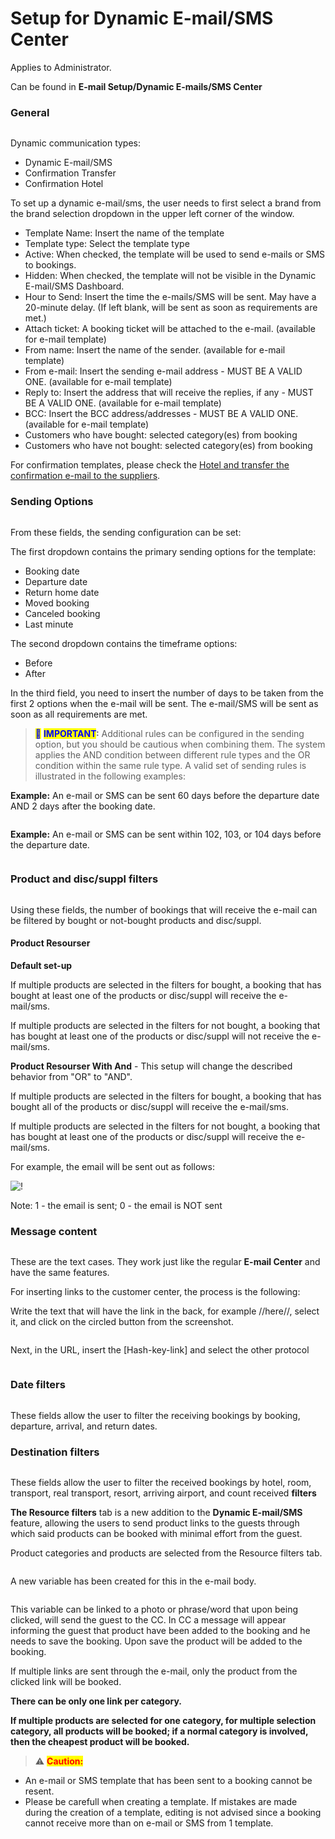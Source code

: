 # Setup for Dynamic E-mail/SMS Center

Applies to Administrator.

Can be found in **E-mail Setup/Dynamic E-mails/SMS Center**

### General <a href="#general" id="general"></a>

<figure><img src=".gitbook/assets/image (6) (1) (1) (1) (1) (1) (1) (1) (1) (1) (1) (1) (1) (1) (1) (1) (1) (1) (1) (1).png" alt=""><figcaption></figcaption></figure>

Dynamic communication types:

* &#x20;Dynamic E-mail/SMS
* Confirmation Transfer
* Confirmation Hotel

To set up a dynamic e-mail/sms, the user needs to first select a brand from the brand selection dropdown in the upper left corner of the window.

* Template Name: Insert the name of the template
* Template type: Select the template type
* Active: When checked, the template will be used to send e-mails or SMS to bookings.
* Hidden: When checked, the template will not be visible in the Dynamic E-mail/SMS Dashboard.
* Hour to Send: Insert the time the e-mails/SMS will be sent. May have a 20-minute delay. (If left blank, will be sent as soon as requirements are met.)
* Attach ticket: A booking ticket will be attached to the e-mail. (available for e-mail template)
* From name: Insert the name of the sender. (available for e-mail template)
* From e-mail: Insert the sending e-mail address - MUST BE A VALID ONE. (available for e-mail template)
* Reply to: Insert the address that will receive the replies, if any - MUST BE A VALID ONE. (available for e-mail template)
* BCC: Insert the BCC address/addresses - MUST BE A VALID ONE. (available for e-mail template)
* Customers who have bought: selected category(es) from booking
* Customers who have not bought: selected category(es) from booking

For confirmation templates, please check the [Hotel and transfer the confirmation e-mail to the suppliers](hotel-and-transfer-confirmation-e-mail-to-suppliers.md).

### Sending Options <a href="#sending-options" id="sending-options"></a>

<figure><img src=".gitbook/assets/image (1) (1) (1) (1) (1) (1) (1) (1) (1) (1) (1) (1) (1) (1) (1) (1) (1) (1) (1) (1) (1) (1) (1) (1) (1) (1) (1) (1) (1) (1) (1) (1) (1) (1) (1) (1) (1) (1) (1) (1).png" alt=""><figcaption></figcaption></figure>

From these fields, the sending configuration can be set:

The first dropdown contains the primary sending options for the template:

* Booking date
* Departure date
* Return home date
* Moved booking
* Canceled booking
* Last minute

The second dropdown contains the timeframe options:

* Before
* After

In the third field, you need to insert the number of days to be taken from the first 2 options when the e-mail will be sent. The e-mail/SMS will be sent as soon as all requirements are met.

> <mark style="color:blue;">📝</mark> <mark style="color:blue;"></mark><mark style="color:blue;">**IMPORTANT**</mark>**:** Additional rules can be configured in the sending option, but you should be cautious when combining them. The system applies the AND condition between different rule types and the OR condition within the same rule type. A valid set of sending rules is illustrated in the following examples:

**Example:** An e-mail or SMS can be sent 60 days before the departure date AND 2 days after the booking date.

<figure><img src=".gitbook/assets/image (2) (1) (1) (1) (1) (1) (1) (1) (1) (1) (1) (1) (1) (1) (1) (1) (1) (1) (1) (1) (1) (1) (1) (1) (1) (1) (1) (1) (1) (1) (1) (1) (1).png" alt=""><figcaption></figcaption></figure>

**Example:** An e-mail or SMS can be sent within 102, 103, or 104 days before the departure date.

<figure><img src=".gitbook/assets/image (3) (1) (1) (1) (1) (1) (1) (1) (1) (1) (1) (1) (1) (1) (1) (1) (1) (1) (1) (1) (1) (1) (1) (1) (1) (1) (1) (1) (1).png" alt=""><figcaption></figcaption></figure>

### Product and disc/suppl filters <a href="#product-and-discsuppl-filters" id="product-and-discsuppl-filters"></a>

<figure><img src=".gitbook/assets/image (4) (1) (1) (1) (1) (1) (1) (1) (1) (1) (1) (1) (1) (1) (1) (1) (1) (1) (1) (1) (1) (1) (1) (1).png" alt=""><figcaption></figcaption></figure>

Using these fields, the number of bookings that will receive the e-mail can be filtered by bought or not-bought products and disc/suppl.

#### **Product Resourser**

**Default set-up**

If multiple products are selected in the filters for bought, a booking that has bought at least one of the products or disc/suppl will receive the e-mail/sms.

If multiple products are selected in the filters for not bought, a booking that has bought at least one of the products or disc/suppl will not receive the e-mail/sms.

**Product Resourser With And** - This setup will change the described behavior from "OR" to "AND".

If multiple products are selected in the filters for bought, a booking that has bought all of the products or disc/suppl will receive the e-mail/sms.

If multiple products are selected in the filters for not bought, a booking that has bought at least one of the products or disc/suppl will receive the e-mail/sms.

For example, the email will be sent out as follows:

![!](https://docs.tourpaq.com/assets/images/email_center_bought_or_not-2d059498dd98bfbfdb95f18ad94222f1.png)

Note: 1 - the email is sent; 0 - the email is NOT sent

### Message content <a href="#message-content" id="message-content"></a>

<figure><img src=".gitbook/assets/image (6) (1) (1) (1) (1) (1) (1) (1) (1) (1) (1) (1) (1) (1) (1) (1) (1) (1) (1) (1) (1).png" alt=""><figcaption></figcaption></figure>

These are the text cases. They work just like the regular **E-mail Center** and have the same features.

For inserting links to the customer center, the process is the following:

Write the text that will have the link in the back, for example //here//, select it, and click on the circled button from the screenshot.

<figure><img src=".gitbook/assets/image (7) (1) (1) (1) (1) (1) (1) (1) (1) (1) (1) (1) (1) (1) (1) (1) (1) (1) (1).png" alt=""><figcaption></figcaption></figure>

Next, in the URL, insert the \[Hash-key-link] and select the other protocol

<figure><img src=".gitbook/assets/image (8) (1) (1) (1) (1) (1) (1) (1) (1) (1) (1) (1) (1) (1) (1) (1).png" alt=""><figcaption></figcaption></figure>

### **Date filters**

<figure><img src=".gitbook/assets/image (9) (1) (1) (1) (1) (1) (1) (1) (1) (1) (1) (1) (1) (1).png" alt=""><figcaption></figcaption></figure>

These fields allow the user to filter the receiving bookings by booking, departure, arrival, and return dates.

### **Destination filters**

<figure><img src=".gitbook/assets/image (10) (1) (1) (1) (1) (1) (1) (1) (1) (1) (1) (1) (1) (1).png" alt=""><figcaption></figcaption></figure>

These fields allow the user to filter the received bookings by hotel, room, transport, real transport, resort, arriving airport, and count received **filters**

**The Resource filters** tab is a new addition to the **Dynamic E-mail/SMS** feature, allowing the users to send product links to the guests through which said products can be booked with minimal effort from the guest.

Product categories and products are selected from the Resource filters tab.

<figure><img src=".gitbook/assets/image (11) (1) (1) (1) (1) (1) (1) (1) (1) (1) (1) (1) (1).png" alt=""><figcaption></figcaption></figure>

A new variable has been created for this in the e-mail body.

<figure><img src=".gitbook/assets/image (12) (1) (1) (1) (1) (1) (1) (1) (1) (1) (1) (1).png" alt=""><figcaption></figcaption></figure>

This variable can be linked to a photo or phrase/word that upon being clicked, will send the guest to the CC. In CC a message will appear informing the guest that product have been added to the booking and he needs to save the booking. Upon save the product will be added to the booking.

If multiple links are sent through the e-mail, only the product from the clicked link will be booked.

**There can be only one link per category.**

**If multiple products are selected for one category, for multiple selection category, all products will be booked; if a normal category is involved, then the cheapest product will be booked.**

> ⚠️ <mark style="color:red;">**Caution:**</mark>

* An e-mail or SMS template that has been sent to a booking cannot be resent.
* Please be carefull when creating a template. If mistakes are made during the creation of a template, editing is not advised since a booking cannot receive more than on e-mail or SMS from 1 template.
